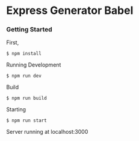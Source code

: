 # Express Generator Babel

### Getting Started

First,

```shell
$ npm install
```

Running Development

```shell
$ npm run dev
```

Build

```shell
$ npm run build
```

Starting

```shell
$ npm run start
```

Server running at localhost:3000